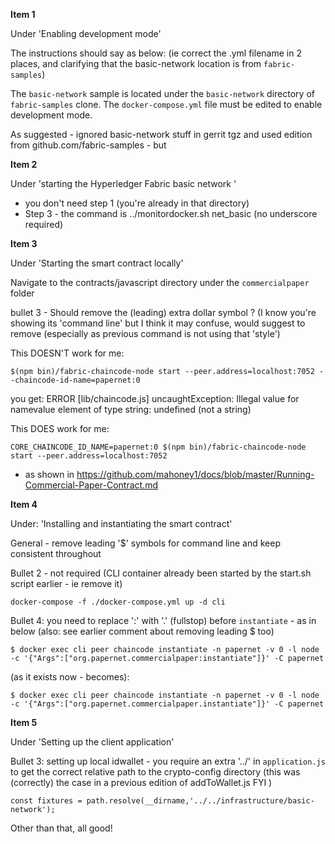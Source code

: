 **Item 1**

Under 'Enabling development mode'

The instructions should say as below:  (ie correct the .yml filename in 2 places, and clarifying that the basic-network location is from `fabric-samples`)

The `basic-network` sample is located under the `basic-network` directory of `fabric-samples` clone. The `docker-compose.yml` file must be edited to enable development mode. 

As suggested - ignored basic-network stuff in gerrit tgz and used edition from github.com/fabric-samples - but 


**Item 2**

Under 'starting the Hyperledger Fabric basic network ' 

 - you don't need step 1 (you're already in that directory)
 - Step 3 - the command is  ../monitordocker.sh net_basic  (no underscore required)


**Item 3**

Under 'Starting the smart contract locally'

Navigate to the contracts/javascript directory under the `commercialpaper` folder


bullet 3 - Should remove the (leading) extra dollar symbol ? (I know you're showing its 'command line' but I think it may confuse, would suggest to remove (especially as previous command is not using that 'style')


This DOESN'T work for me: 

`$(npm bin)/fabric-chaincode-node start --peer.address=localhost:7052 --chaincode-id-name=papernet:0`

you get:
ERROR [lib/chaincode.js] uncaughtException: Illegal value for namevalue element of type string: undefined (not a string) 

This DOES work for me:

`CORE_CHAINCODE_ID_NAME=papernet:0 $(npm bin)/fabric-chaincode-node start --peer.address=localhost:7052`

- as shown in https://github.com/mahoney1/docs/blob/master/Running-Commercial-Paper-Contract.md

**Item 4**

Under:  'Installing and instantiating the smart contract'

General - remove leading '$' symbols for command line and keep consistent throughout

Bullet 2 - not required (CLI container already been started by the start.sh script earlier - ie remove it)

`docker-compose -f ./docker-compose.yml up -d cli`

Bullet 4:  you need to replace ':' with '.' (fullstop) before `instantiate` -  as in below (also: see earlier comment about removing leading $ too)


`$ docker exec cli peer chaincode instantiate -n papernet -v 0 -l node -c '{"Args":["org.papernet.commercialpaper:instantiate"]}' -C papernet`

(as it exists now - becomes):

`$ docker exec cli peer chaincode instantiate -n papernet -v 0 -l node -c '{"Args":["org.papernet.commercialpaper.instantiate"]}' -C papernet`

**Item 5**

Under 'Setting up the client application'

Bullet 3: setting up local idwallet - you require an extra '../' in `application.js` to get the correct relative path to the crypto-config directory (this was (correctly) the case in a previous edition of addToWallet.js FYI )

`const fixtures = path.resolve(__dirname,'../../infrastructure/basic-network');`

Other than that, all good!


